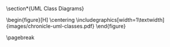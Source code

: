 \section*{UML Class Diagrams}

\begin{figure}[H]
  \centering
  \includegraphics[width=1\textwidth]{images/chronicle-uml-classes.pdf}
\end{figure}

\pagebreak
